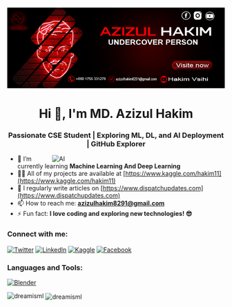 <!-- Logo -->
![logo](https://github.com/DreamIsMl/DreamIsMl/blob/main/8a5371d8-640f-4752-8ab5-2ea40663beb5-0.png)

<!-- Introduction -->
<h1 align="center">Hi 👋, I'm MD. Azizul Hakim</h1>
<h3 align="center">Passionate CSE Student | Exploring ML, DL, and AI Deployment | GitHub Explorer</h3>


<!-- Gif Image -->
<img align="right" alt="AI" width="400" src="https://i0.wp.com/www.sciencenews.org/wp-content/uploads/2023/04/040823_chatgpt_feat.gif">




<!-- About Me -->
- 🌱 I’m currently learning **Machine Learning And Deep Learning**
- 👨‍💻 All of my projects are available at [https://www.kaggle.com/hakim11](https://www.kaggle.com/hakim11)
- 📝 I regularly write articles on [https://www.dispatchupdates.com](https://www.dispatchupdates.com)
- 📫 How to reach me: **azizulhakim8291@gmail.com**
- ⚡ Fun fact: **I love coding and exploring new technologies! 😎**

<!-- Social Media Links -->
<h3 align="left">Connect with me:</h3>
<p align="left">
  <a href="https://twitter.com/md_azizul_hakim" target="_blank"><img align="center" src="https://raw.githubusercontent.com/rahuldkjain/github-profile-readme-generator/master/src/images/icons/Social/twitter.svg" alt="Twitter" height="30" width="40" /></a>
  <a href="https://www.linkedin.com/in/md-azizul-hakim/" target="_blank"><img align="center" src="https://raw.githubusercontent.com/rahuldkjain/github-profile-readme-generator/master/src/images/icons/Social/linked-in-alt.svg" alt="LinkedIn" height="30" width="40" /></a>
  <a href="https://www.kaggle.com/hakim11" target="_blank"><img align="center" src="https://raw.githubusercontent.com/rahuldkjain/github-profile-readme-generator/master/src/images/icons/Social/kaggle.svg" alt="Kaggle" height="30" width="40" /></a>
  <a href="https://www.facebook.com/md.azizul.hakim" target="_blank"><img align="center" src="https://raw.githubusercontent.com/rahuldkjain/github-profile-readme-generator/master/src/images/icons/Social/facebook.svg" alt="Facebook" height="30" width="40" /></a>
</p>

<!-- Languages and Tools -->
<h3 align="left">Languages and Tools:</h3>
<!-- Add your icons for tools here -->
<p align="left">
  <a href="https://www.blender.org/" target="_blank"><img src="https://download.blender.org/branding/community/blender_community_badge_white.svg" alt="Blender" width="40" height="40"/></a>
  <!-- Add more icons as needed -->
</p>

<!-- GitHub Stats -->
<p><img align="left" src="https://github-readme-stats.vercel.app/api/top-langs?username=dreamisml&show_icons=true&locale=en&layout=compact" alt="dreamisml" /></p>
<p>&nbsp;<img align="center" src="https://github-readme-stats.vercel.app/api?username=dreamisml&show_icons=true&locale=en" alt="dreamisml" /></p>
